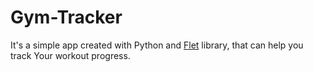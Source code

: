 # Gym-Tracker

It's a simple app created with Python and [Flet](https://github.com/flet-dev) library, that can help you track Your workout progress.
